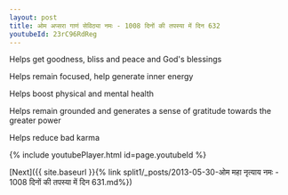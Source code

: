 ```yaml
---
layout: post
title: ओम अप्सरा गाणं सेविठ्या नमः - 1008 दिनों की तपस्या में दिन 632
youtubeId: 23rC96RdReg
---
```

 
 
Helps get goodness, bliss and peace and God's blessings
 
Helps remain focused, help generate inner energy 
 
Helps boost physical and mental health 
 
Helps remain grounded and generates a sense of gratitude towards the greater power 
 
Helps reduce bad karma
 
 
 
 


{% include youtubePlayer.html id=page.youtubeId %}
 
[Next]({{ site.baseurl }}{% link  split1/_posts/2013-05-30-ओम महा नृत्याय नमः - 1008 दिनों की तपस्या में दिन 631.md%})
 
